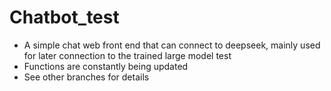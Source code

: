 # Chatbot_test
- A simple chat web front end that can connect to deepseek, mainly used for later connection to the trained large model test
- Functions are constantly being updated
- See other branches for details
